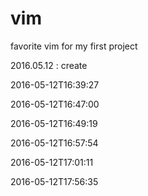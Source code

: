 # vim
 favorite vim for my first project

2016.05.12 : create 

2016-05-12T16:39:27

2016-05-12T16:47:00

2016-05-12T16:49:19

2016-05-12T16:57:54

2016-05-12T17:01:11

2016-05-12T17:56:35
